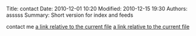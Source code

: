 Title: contact
Date: 2010-12-01 10:20
Modified: 2010-12-15 19:30
Authors: asssss
Summary: Short version for index and feeds

contact me
[a link relative to the current file]({filename}about.md)
[a link relative to the current file]({filename}../category1/keyboard-review.md)
